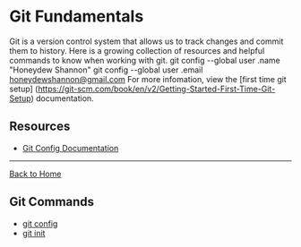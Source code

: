 # Git Fundamentals
Git is a version control system that allows us to track changes and commit them to history.
Here is a growing collection of resources and helpful commands to know when working with git.
git config --global user .name "Honeydew Shannon"
git config --global user .email honeydewshannon@gmail.com
For more infomation, view the [first time git setup] (https://git-scm.com/book/en/v2/Getting-Started-First-Time-Git-Setup) documentation.

## Resources

- [Git Config Documentation](https://git-scm.com/docs/git-config)

---

[Back to Home](../README.md)

## Git Commands
- [git config](./commands/Config.md)
- [git init](./commands/Init.md)